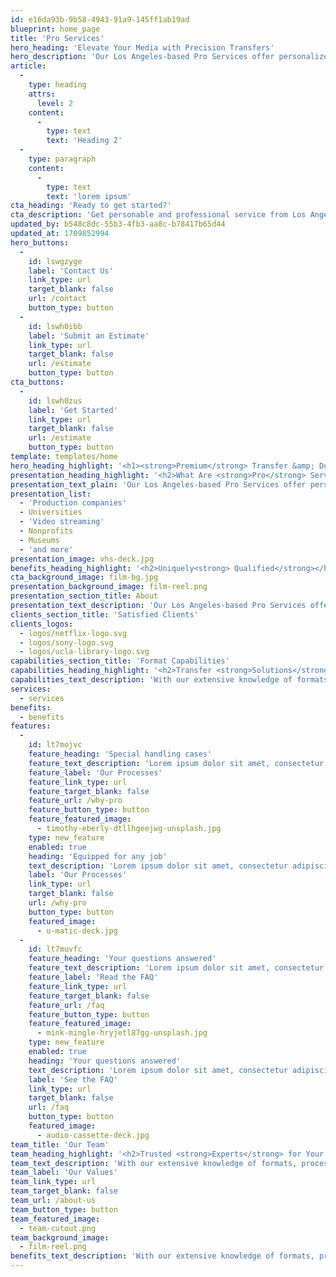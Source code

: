 ```yaml
---
id: e16da93b-9b58-4943-91a9-145ff1ab19ad
blueprint: home_page
title: 'Pro Services'
hero_heading: 'Elevate Your Media with Precision Transfers'
hero_description: 'Our Los Angeles-based Pro Services offer personalized, high-quality solutions for industry-focused requests. Let our dedicated team prepare your media collection for professional or archival use.'
article:
  -
    type: heading
    attrs:
      level: 2
    content:
      -
        type: text
        text: 'Heading 2'
  -
    type: paragraph
    content:
      -
        type: text
        text: 'lorem ipsum'
cta_heading: 'Ready to get started?'
cta_description: 'Get personable and professional service from Los Angeles Video Transfer Service for your next media transfer project.'
updated_by: b548c8dc-55b3-4fb3-aa8c-b78417b65d44
updated_at: 1709852994
hero_buttons:
  -
    id: lswgzyge
    label: 'Contact Us'
    link_type: url
    target_blank: false
    url: /contact
    button_type: button
  -
    id: lswh0ibb
    label: 'Submit an Estimate'
    link_type: url
    target_blank: false
    url: /estimate
    button_type: button
cta_buttons:
  -
    id: lswh0zus
    label: 'Get Started'
    link_type: url
    target_blank: false
    url: /estimate
    button_type: button
template: templates/home
hero_heading_highlight: '<h1><strong>Premium</strong> Transfer &amp; Duplication <strong>Services</strong></h1>'
presentation_heading_highlight: '<h2>What Are <strong>Pro</strong> Services?</h2>'
presentation_text_plain: 'Our Los Angeles-based Pro Services offer personalized, high-quality solutions for industry-focused requests. Let our dedicated team prepare your media collection for professional or archival use.'
presentation_list:
  - 'Production companies'
  - Universities
  - 'Video streaming'
  - Nonprofits
  - Museums
  - 'and more'
presentation_image: vhs-deck.jpg
benefits_heading_highlight: '<h2>Uniquely<strong> Qualified</strong></h2>'
cta_background_image: film-bg.jpg
presentation_background_image: film-reel.png
presentation_section_title: About
presentation_text_description: 'Our Los Angeles-based Pro Services offer personalized, high-quality solutions for industry-focused requests. Let our dedicated team prepare your media collection for professional or archival use.'
clients_section_title: 'Satisfied Clients'
clients_logos:
  - logos/netflix-logo.svg
  - logos/sony-logo.svg
  - logos/ucla-library-logo.svg
capabilities_section_title: 'Format Capabilities'
capabilities_heading_highlight: '<h2>Transfer <strong>Solutions</strong> for <br><strong>Any</strong> Media Type</h2>'
capabilities_text_description: 'With our extensive knowledge of formats, processes, and techniques, we can help you with any type of transfer.'
services:
  - services
benefits:
  - benefits
features:
  -
    id: lt7mojvc
    feature_heading: 'Special handling cases'
    feature_text_description: 'Lorem ipsum dolor sit amet, consectetur adipiscing elit, sed do eiusmod tempor incididunt ut labore et dolore magna aliqua. Ut enim ad minim veniam'
    feature_label: 'Our Processes'
    feature_link_type: url
    feature_target_blank: false
    feature_url: /why-pro
    feature_button_type: button
    feature_featured_image:
      - timothy-eberly-dtllhgeejwg-unsplash.jpg
    type: new_feature
    enabled: true
    heading: 'Equipped for any job'
    text_description: 'Lorem ipsum dolor sit amet, consectetur adipiscing elit, sed do eiusmod tempor incididunt ut labore et dolore magna aliqua. Ut enim ad minim veniam'
    label: 'Our Processes'
    link_type: url
    target_blank: false
    url: /why-pro
    button_type: button
    featured_image:
      - u-matic-deck.jpg
  -
    id: lt7muvfc
    feature_heading: 'Your questions answered'
    feature_text_description: 'Lorem ipsum dolor sit amet, consectetur adipiscing elit, sed do eiusmod tempor incididunt ut labore et dolore magna aliqua. Ut enim ad minim veniam'
    feature_label: 'Read the FAQ'
    feature_link_type: url
    feature_target_blank: false
    feature_url: /faq
    feature_button_type: button
    feature_featured_image:
      - mink-mingle-hryjetl87gg-unsplash.jpg
    type: new_feature
    enabled: true
    heading: 'Your questions answered'
    text_description: 'Lorem ipsum dolor sit amet, consectetur adipiscing elit, sed do eiusmod tempor incididunt ut labore et dolore magna aliqua. Ut enim ad minim veniam, lorem ipsum dolor sit amet.'
    label: 'See the FAQ'
    link_type: url
    target_blank: false
    url: /faq
    button_type: button
    featured_image:
      - audio-cassette-deck.jpg
team_title: 'Our Team'
team_heading_highlight: '<h2>Trusted <strong>Experts</strong> for Your <strong>Media</strong> Projects</h2>'
team_text_description: 'With our extensive knowledge of formats, processes, and techniques, we can help you with any type of transfer.'
team_label: 'Our Values'
team_link_type: url
team_target_blank: false
team_url: /about-us
team_button_type: button
team_featured_image:
  - team-cutout.png
team_background_image:
  - film-reel.png
benefits_text_description: 'With our extensive knowledge of formats, processes, and techniques, we can help you with any type of transfer.'
---
```

